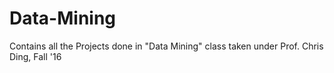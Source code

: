 # Data-Mining

Contains all the Projects done in "Data Mining" class taken under Prof. Chris Ding, Fall '16
